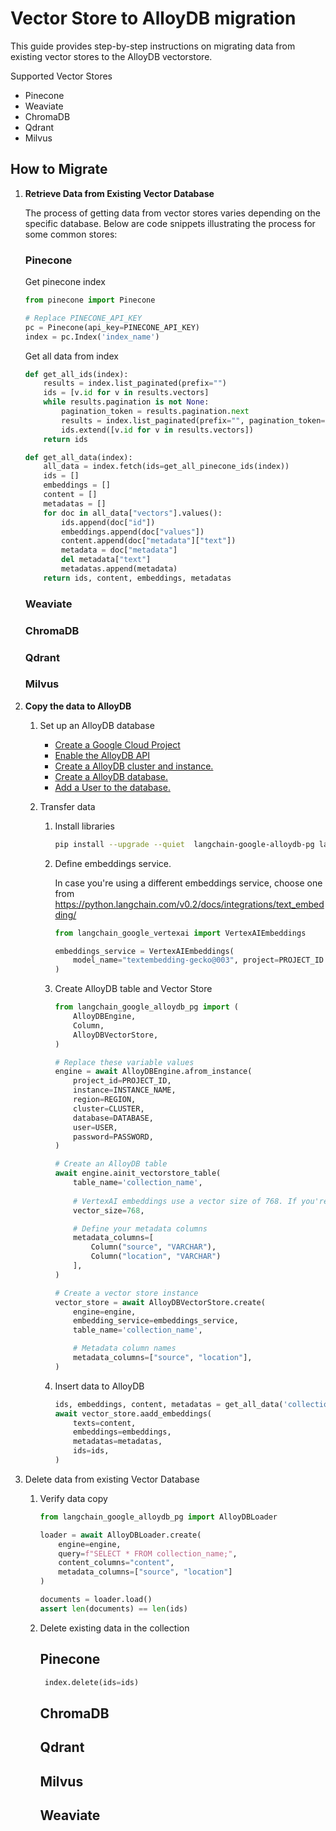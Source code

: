 # Vector Store to AlloyDB migration

This guide provides step-by-step instructions on migrating data from existing vector stores to the AlloyDB vectorstore.

Supported Vector Stores

- Pinecone
- Weaviate
- ChromaDB
- Qdrant
- Milvus

## How to Migrate

1. **Retrieve Data from Existing Vector Database**

    The process of getting data from vector stores varies depending on the specific database. Below are code snippets illustrating the process for some common stores:

   ### Pinecone

    Get pinecone index

    ```python
    from pinecone import Pinecone

    # Replace PINECONE_API_KEY
    pc = Pinecone(api_key=PINECONE_API_KEY)
    index = pc.Index('index_name')
    ```

    Get all data from index

    ```python
    def get_all_ids(index):
        results = index.list_paginated(prefix="")
        ids = [v.id for v in results.vectors]
        while results.pagination is not None:
            pagination_token = results.pagination.next
            results = index.list_paginated(prefix="", pagination_token=pagination_token)
            ids.extend([v.id for v in results.vectors])
        return ids

    def get_all_data(index):
        all_data = index.fetch(ids=get_all_pinecone_ids(index))
        ids = []
        embeddings = []
        content = []
        metadatas = []
        for doc in all_data["vectors"].values():
            ids.append(doc["id"])
            embeddings.append(doc["values"])
            content.append(doc["metadata"]["text"])
            metadata = doc["metadata"]
            del metadata["text"]
            metadatas.append(metadata)
        return ids, content, embeddings, metadatas
    ```

   ### Weaviate

   ### ChromaDB

   ### Qdrant

   ### Milvus

2. **Copy the data to AlloyDB**
    1. Set up an AlloyDB database
        - [Create a Google Cloud Project](https://developers.google.com/workspace/guides/create-project)
        - [Enable the AlloyDB API](https://console.cloud.google.com/flows/enableapi?apiid=alloydb.googleapis.com)
        - [Create a AlloyDB cluster and instance.](https://cloud.google.com/alloydb/docs/cluster-create)
        - [Create a AlloyDB database.](https://cloud.google.com/alloydb/docs/quickstart/create-and-connect)
        - [Add a User to the database.](https://cloud.google.com/alloydb/docs/database-users/about)
    2. Transfer data

        1. Install libraries

            ```bash
            pip install --upgrade --quiet  langchain-google-alloydb-pg langchain-google-vertexai
            ```

        2. Define embeddings service.

            In case you're using a different embeddings service, choose one from <https://python.langchain.com/v0.2/docs/integrations/text_embedding/>

            ```python
            from langchain_google_vertexai import VertexAIEmbeddings

            embeddings_service = VertexAIEmbeddings(
                model_name="textembedding-gecko@003", project=PROJECT_ID
            )
            ```

        3. Create AlloyDB table and Vector Store

            ```python
            from langchain_google_alloydb_pg import (
                AlloyDBEngine,
                Column,
                AlloyDBVectorStore,
            )

            # Replace these variable values
            engine = await AlloyDBEngine.afrom_instance(
                project_id=PROJECT_ID,
                instance=INSTANCE_NAME,
                region=REGION,
                cluster=CLUSTER,
                database=DATABASE,
                user=USER,
                password=PASSWORD,
            )

            # Create an AlloyDB table
            await engine.ainit_vectorstore_table(
                table_name='collection_name', 
                
                # VertexAI embeddings use a vector size of 768. If you're choosing another vector embeddings service, choose their corresponding vector size
                vector_size=768,

                # Define your metadata columns
                metadata_columns=[
                    Column("source", "VARCHAR"), 
                    Column("location", "VARCHAR")
                ],
            )

            # Create a vector store instance
            vector_store = await AlloyDBVectorStore.create(
                engine=engine,
                embedding_service=embeddings_service,
                table_name='collection_name',

                # Metadata column names
                metadata_columns=["source", "location"],
            )
            ```

        4. Insert data to AlloyDB

            ```python
            ids, embeddings, content, metadatas = get_all_data('collection_name')
            await vector_store.aadd_embeddings(
                texts=content,
                embeddings=embeddings,
                metadatas=metadatas,
                ids=ids,
            )
            ```

3. Delete data from existing Vector Database
    1. Verify data copy

        ```python
        from langchain_google_alloydb_pg import AlloyDBLoader

        loader = await AlloyDBLoader.create(
            engine=engine,
            query=f"SELECT * FROM collection_name;",
            content_columns="content",
            metadata_columns=["source", "location"]
        )
        
        documents = loader.load()
        assert len(documents) == len(ids)
        ```

    2. Delete existing data in the collection

       ## Pinecone

       ```python
        index.delete(ids=ids)
       ```

       ## ChromaDB

       ## Qdrant

       ## Milvus

       ## Weaviate
